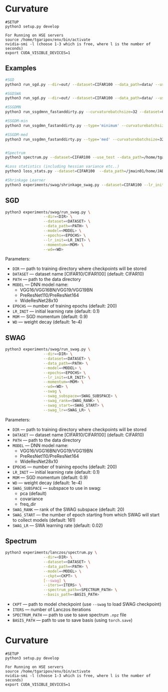 # Curvature

```
#SETUP
python3 setup.py develop
```
```
For Running on HSE servers
source /home/tgaripov/env/bin/activate
nvidia-smi -l (choose 1-3 which is free, where l is the number of seconds)
export CUDA_VISIBLE_DEVICES=1
```

## Examples

```bash
#SGD
python3 run_sgd.py --dir=out/ --dataset=CIFAR100 --data_path=data/ --use_test --model=VGG16 --epochs=300 --save_freq=50 --lr_init=0.05 --wd=5e-4 --seed=5123

#SGDSWA
python3 run_sgd.py --dir=out/ --dataset=CIFAR100 --data_path=data/ --use_test --model=VGG16 --epochs=300 --save_freq=50 --lr_init=0.05 --wd=5e-4 --seed=5123 --swag --no_covariance --swag_start=161 --swag_lr=0.01 

#SSGDMN
python3 run_ssgdmnn_fastanddirty.py --curvaturebatchsize=32 --dataset=CIFAR100 --data_path=data/ --use_test --model=PreResNet110 --epochs=300 --save_freq=50 --lr_init=0.05 --wd=5e-4 --seed=5123 --swag --no_covariance --swag_start=161 --swag_lr=0.01 

#SSGDM-min
python3 run_ssgdmn_fastanddirty.py --type='minimum' --curvaturebatchsize=32 --dataset=CIFAR100 --data_path=data/ --use_test --model=PreResNet110 --epochs=300 --save_freq=50 --lr_init=0.05 --wd=5e-4 --seed=5123 --swag --no_covariance --swag_start=161 --swag_lr=0.01 

#SSGDM-med
python3 run_ssgdmn_fastanddirty.py --type='med' --curvaturebatchsize=32 --dataset=CIFAR100 --data_path=data/ --use_test --model=PreResNet110 --epochs=300 --save_freq=50 --lr_init=0.05 --wd=5e-4 --seed=5123 --swag --no_covariance --swag_start=161 --swag_lr=0.01 


#Spectrum
python3 spectrum.py --dataset=CIFAR100 --use_test --data_path=/home/tgaripov/projects/data/ --model=VGG16 --iters=5 --ckpt=./ckpts/c100/vgg16/sgd/run1/checkpoint-00050.pt --spectrum_path=../ckpts/c100/vgg16/sgd/run1/spectrum_50.npz --basis_path=./ckpts/c100/vgg16/sgd/run1/basis_50.pt

#Loss statistics (including hessian variance etc..)
python3 loss_stats.py --dataset=CIFAR100  --data_path=/jmain01/home/JAD017/sjr01/dxg49-sjr01/curvature/data/ --model=PreResNet110 --ckpt=./ckpts/c100/PreResNet110/OFIT/runshrink/checkpoint-00000.pt --stats_batch=256 --save_path=./ckpts/c100/PreResNet110/OFIT/runshrink/checkpoint-00000.npz

#Shrinkage Learner
python3 experiments/swag/shrinkage_swag.py --dataset=CIFAR100 --lr_init=0.1 --epochs=225 --data_path=/jmain01/home/JAD017/sjr01/dxg49-sjr01/curvature/data/ --model=PreResNet110 --epochs=225 --eval_freq=1 --save_freq=50 --num_samples=1024 --wd_freq=20 --subsample_seed=1 --seed=1 --wd_mode_off --dir=./ckpts/c100/PreResNet110/shrinkage_sgd_wd/


```

## SGD 

```bash
python3 experiments/swag/run_swag.py \
                 --dir=<DIR> \
                 --dataset=<DATASET> \
                 --data_path=<PATH> \
                 --model=<MODEL> \
                 --epochs=<EPOCHS> \
                 --lr_init=<LR_INIT> \
                 --momentum=<MOM> \
                 --wd=<WD>                 
```

Parameters:

* ```DIR``` &mdash; path to training directory where checkpoints will be stored
* ```DATASET``` &mdash; dataset name [CIFAR10/CIFAR100] (default: CIFAR10)
* ```PATH``` &mdash; path to the data directory
* ```MODEL``` &mdash; DNN model name:
    - VGG16/VGG16BN/VGG19/VGG19BN
    - PreResNet110/PreResNet164
    - WideResNet28x10
* ```EPOCHS``` &mdash; number of training epochs (default: 200)
* ```LR_INIT``` &mdash; initial learning rate (default: 0.1)
* ```MOM``` &mdash; SGD momentum (default: 0.9)
* ```WD``` &mdash; weight decay (default: 1e-4)

## SWAG

```bash
python3 experiments/swag/run_swag.py \
                 --dir=<DIR> \
                 --dataset=<DATASET> \
                 --data_path=<PATH> \
                 --model=<MODEL> \
                 --epochs=<EPOCHS> \
                 --lr_init=<LR_INIT> \
                 --momentum=<MOM> \
                 --wd=<WD> \
                 --swag \
                 --swag_subspace=<SWAG_SUBSPACE> \
                 --swag_rank=<SWAG_RANK> \
                 --swag_start=<SWAG_START> \
                 --swag_lr=<SWAG_LR> \                 
```

Parameters:

* ```DIR``` &mdash; path to training directory where checkpoints will be stored
* ```DATASET``` &mdash; dataset name [CIFAR10/CIFAR100] (default: CIFAR10)
* ```PATH``` &mdash; path to the data directory
* ```MODEL``` &mdash; DNN model name:
    - VGG16/VGG16BN/VGG19/VGG19BN
    - PreResNet110/PreResNet164
    - WideResNet28x10
* ```EPOCHS``` &mdash; number of training epochs (default: 200)
* ```LR_INIT``` &mdash; initial learning rate (default: 0.1)
* ```MOM``` &mdash; SGD momentum (default: 0.9)
* ```WD``` &mdash; weight decay (default: 1e-4)
* ```SWAG_SUBSPACE``` &mdash; subspace to use in swag:
    - pca (default)
    - covariance
    - freq_dir
* ```SWAG_RANK``` &mdash; rank of the SWAG subspace (default: 20)
* ```SWAG_START``` &mdash; the number of epoch starting from which SWAG will start to collect models (default: 161)
* ```SWAG_LR``` &mdash; SWA learning rate (default: 0.02)

## Spectrum

```bash
python3 experiments/lanczos/spectrum.py \
                 --dir=<DIR> \
                 --dataset=<DATASET> \
                 --data_path=<PATH> \
                 --model=<MODEL> \
                 --ckpt=<CKPT> \
                 [--swag] \
                 --iters=<ITERS> \
                 --spectrum_path=<SPECTRUM_PATH> \
                 --basis_path=<BASIS_PATH>
```

* ```CKPT``` &mdash; path to model checkpoint (use ```--swag``` to load SWAG checkpoint)
* ```ITERS``` &mdash; number of Lanczos iterations
* ```SPECTRUM_PATH``` &mdash; path to use to save spectrum ```.npz``` file
* ```BASIS_PATH``` &mdash; path to use to save basis (using ```torch.save```)

# Curvature

```
#SETUP
python3 setup.py develop
```
```
For Running on HSE servers
source /home/tgaripov/env/bin/activate
nvidia-smi -l (choose 1-3 which is free, where l is the number of seconds)
export CUDA_VISIBLE_DEVICES=1
```
